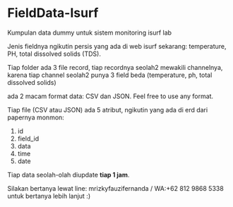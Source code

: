 # FieldData-Isurf
 Kumpulan data dummy untuk sistem monitoring isurf lab

Jenis fieldnya ngikutin persis yang ada di web isurf sekarang: temperature, PH, total dissolved solids (TDS). 

Tiap folder ada 3 file record, tiap recordnya seolah2 mewakili channelnya, karena tiap channel seolah2 punya 3 field beda (temperature, ph, total dissolved solids)

ada 2 macam format data: CSV dan JSON. Feel free to use any format.

Tiap file (CSV atau JSON) ada 5 atribut, ngikutin yang ada di erd dari papernya monmon: 
1. id
2. field_id
3. data
4. time
5. date

Tiap data seolah-olah diupdate **tiap 1 jam**.

Silakan bertanya lewat line: mrizkyfauzifernanda / WA:+62 812 9868 5338 untuk bertanya lebih lanjut :)

